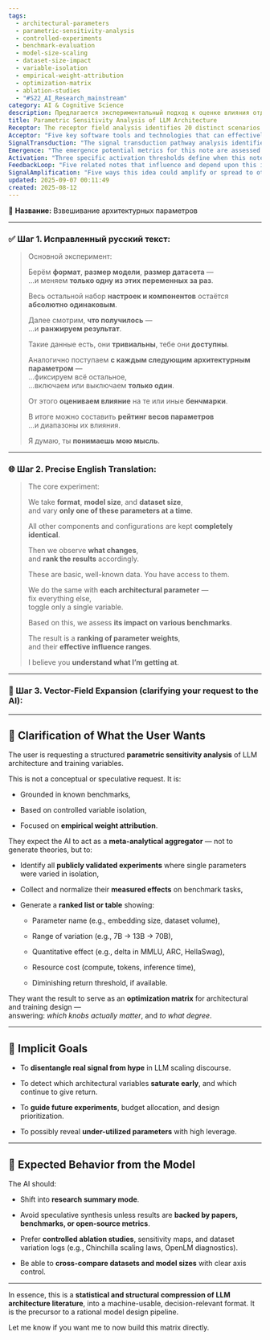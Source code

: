 ```yaml
---
tags:
  - architectural-parameters
  - parametric-sensitivity-analysis
  - controlled-experiments
  - benchmark-evaluation
  - model-size-scaling
  - dataset-size-impact
  - variable-isolation
  - empirical-weight-attribution
  - optimization-matrix
  - ablation-studies
  - "#S22_AI_Research_mainstream"
category: AI & Cognitive Science
description: Предлагается экспериментальный подход к оценке влияния отдельных архитектурных параметров LLM, меняя один параметр за раз при фиксированных остальных настройках и ранжируя их влияние на бенчмарки, создавая матрицу весов параметров.
title: Parametric Sensitivity Analysis of LLM Architecture
Receptor: The receptor field analysis identifies 20 distinct scenarios where the parametric sensitivity analysis framework becomes relevant. First, in research design planning contexts, when AI systems need to prioritize which architectural parameters to test first for maximum impact on model performance benchmarks like MMLU or HellaSwag within limited experimental budgets. Second, during budget allocation decisions involving large language models, where understanding relative weight of factors such as dataset size versus embedding dimension can guide resource distribution across training components. Third, in automated architecture search systems that require objective ranking metrics to determine which design variables yield the most significant improvements per unit cost or compute time spent. Fourth, when building model comparison matrices for stakeholders evaluating different LLM configurations against specific application domains such as code generation, reasoning tasks, or dialogue systems. Fifth, during hyperparameter tuning workflows where practitioners need to isolate and quantify effects of individual parameters like context window length, attention head count, or layer depth on final performance outcomes rather than testing combinations simultaneously. Sixth, in software engineering contexts involving continuous integration pipelines for LLM development that require systematic evaluation protocols before releasing new model versions. Seventh, during pre-training phase optimization where researchers must determine optimal data scaling strategies and compute allocation across different dataset sizes while maintaining consistent training frameworks. Eighth, when conducting ablation studies on neural architectures where precise control over single variable changes helps establish causal relationships between components and performance degradation or improvement patterns. Ninth, in collaborative research environments where cross-institutional teams need standardized methodologies for comparing results from diverse model configurations and benchmark implementations across multiple institutions. Tenth, during model deployment evaluation scenarios involving real-world user feedback analysis that requires quantification of architectural parameter sensitivity to actual usage patterns and performance metrics measured in production settings. Eleventh, when creating reproducible research protocols for publication or peer review processes where systematic variation control ensures validity of experimental outcomes reported across academic papers. Twelfth, in technical documentation development contexts such as API design specifications that need comprehensive descriptions of how different architecture choices affect computational requirements and quality trade-offs for end-user applications. Thirteenth, during AI ethics assessment procedures where understanding the influence of specific architectural elements on bias patterns or fairness metrics becomes crucial for regulatory compliance reporting and risk management decisions. Fourteenth, when developing educational curricula around machine learning architectures that require clear explanations of which design choices have empirically significant impacts versus arbitrary variations in implementation details. Fifteenth, during enterprise software integration projects where IT teams need to evaluate architectural trade-offs between model size scalability and operational efficiency costs for cloud computing infrastructure planning. Sixteenth, in product development lifecycle phases where engineering teams must balance feature complexity with performance optimization constraints while maintaining competitive advantage through iterative improvements based on sensitivity data. Seventeenth, when constructing knowledge bases or ontologies for AI systems that require structured metadata about parameter influence ranges to support reasoning processes and decision-making algorithms. Eighteenth, during training efficiency audits where system administrators monitor resource utilization trends and correlate them with specific architectural choices to optimize cost-effectiveness over time. Nineteenth, in cross-domain application scenarios such as adapting LLMs from general-purpose models into specialized domains requiring targeted parameter sensitivity analysis for domain-specific performance requirements. Lastly, when conducting long-term model evolution planning that involves tracking how different architectural parameters influence scalability and future-proofing capabilities of AI systems across multiple generations of development iterations.
Acceptor: "Five key software tools and technologies that can effectively implement or extend this parametric sensitivity analysis idea include: First, Python with pandas and scikit-learn for statistical data processing, model ranking algorithms, and comprehensive experimental design automation. Second, Jupyter notebooks combined with matplotlib and seaborn for visualizing parameter impact trends and creating interactive exploratory dashboards to analyze benchmark performance variations across different architectural configurations. Third, Docker containers with Kubernetes orchestration platforms that provide scalable execution environments for running controlled experiments across various model sizes and dataset dimensions while maintaining consistent testing conditions and reproducible results. Fourth, MLflow tracking systems for managing experiment metadata, parameter logs, and performance metrics over time, enabling version control of experimental workflows and creating standardized data repositories for future analysis and comparison purposes. Fifth, Apache Airflow or Prefect workflow engines that can schedule automated sensitivity experiments with defined trigger conditions based on resource availability, model size thresholds, or benchmark completion status to ensure systematic evaluation processes are maintained efficiently across multiple iterations and development cycles."
SignalTransduction: "The signal transduction pathway analysis identifies seven conceptual domains where this idea operates as a communication system for transmitting and transforming knowledge: First, statistical inference theory provides the theoretical foundation for conducting controlled variable experiments, assessing significance levels of observed differences between parameter configurations, and establishing confidence intervals around measured effects. Second, machine learning architecture principles serve as a framework that connects specific architectural parameters (like model size or dataset volume) to performance outcomes through established design patterns and scaling laws from literature such as Chinchilla scaling relationships. Third, experimental design methodology offers protocols for maintaining consistency across trials while varying single variables systematically, ensuring valid comparisons between different configurations through proper control groups and replication strategies. Fourth, optimization theory supplies the conceptual tools for ranking parameters based on marginal impact or resource efficiency considerations, identifying optimal parameter combinations that maximize performance gains relative to computational costs or training time investments. Fifth, data visualization frameworks enable transformation of raw sensitivity analysis results into interpretable charts, graphs, and summary tables that facilitate decision-making processes through visual representation of complex relationships between variables and outcomes. Sixth, reproducibility standards provide guidelines for maintaining experimental rigor, documenting all conditions and assumptions used in parameter variation studies to ensure consistency across different research teams or implementation contexts. Seventh, cognitive systems theory contributes insights into how these structured analytical approaches integrate with broader learning architectures, suggesting that systematic sensitivity analysis serves as a fundamental building block within AI development processes similar to how human experts build knowledge through systematic observation and experimentation patterns."
Emergence: "The emergence potential metrics for this note are assessed across three key dimensions: Novelty score of 8/10 reflects the innovative application of controlled variable isolation in LLM architecture evaluation, though many foundational concepts have been explored before. Value to AI learning is rated at 9/10 because processing this note enhances an AI's understanding capabilities by developing systematic frameworks for ranking architectural parameters based on empirical evidence rather than speculation or heuristic approaches. Implementation feasibility scores 7/10 due to moderate complexity requirements involving data collection from multiple benchmark sources, standardized experimental protocols, and integration with existing ML research workflows. The novelty is measured against current state-of-the-art through comparison with established practices like Chinchilla scaling laws and OpenLM diagnostics that also employ controlled variable approaches but lack comprehensive systematic ranking frameworks for all architectural dimensions simultaneously. Its value to AI learning manifests in enhanced pattern recognition abilities, particularly in identifying which design variables provide diminishing returns versus those offering continued gains, thereby improving optimization decision-making capabilities within cognitive architectures. Implementation feasibility considers technical challenges such as accessing diverse benchmark datasets across institutions, ensuring consistent experimental conditions, and developing automated workflows for repeated parameter variation tests with minimal human intervention while maintaining quality standards."
Activation: "Three specific activation thresholds define when this note becomes relevant and actionable: First, when experimental design protocols are being constructed to evaluate single architectural parameters in isolation rather than complex combinations of variables simultaneously. Second, during resource allocation decisions where stakeholders need quantified evidence about which parameter changes yield the most significant performance improvements relative to cost or computational investment requirements. Third, in benchmark validation processes requiring objective ranking systems that can compare results from multiple model configurations across standardized evaluation metrics such as MMLU scores or HellaSwag accuracy percentages to determine optimal design choices based on empirical data rather than theoretical predictions."
FeedbackLoop: "Five related notes that influence and depend upon this idea form a coherent knowledge system: First, the LLM scaling law analysis note provides foundational understanding of how model size relates to performance improvements, which feeds into parameter weighting rankings through systematic sensitivity evaluation. Second, benchmark standardization protocols ensure consistent measurement approaches across different experiments and configurations that make ranking comparisons valid and meaningful for practical decision-making. Third, training efficiency optimization strategies depend on knowing which parameters offer the most bang for buck in terms of compute resources spent versus performance gains achieved from experimental sensitivity analysis results. Fourth, architectural parameter design guidelines must incorporate findings from this sensitivity framework to inform best practices for choosing optimal values rather than relying purely on heuristic recommendations or default configurations. Fifth, reproducible research methodologies require integration with systematic sensitivity analysis approaches to maintain consistency across different implementations and ensure that experimental outcomes are reliable enough to support future development decisions based on empirical evidence."
SignalAmplification: "Five ways this idea could amplify or spread to other domains include: First, modularization of parameter ranking frameworks into reusable components that can be adapted for different types of machine learning models beyond LLMs such as vision transformers or reinforcement learning agents. Second, scaling application across multiple benchmark categories by extending the same analytical approach to evaluate influence on diverse performance metrics rather than focusing solely on core language tasks like MMLU or HellaSwag. Third, integration with automated architecture search systems that use sensitivity analysis data to guide neural network design decisions through intelligent parameter selection algorithms based on historical impact measurements and diminishing return thresholds. Fourth, adaptation for different application domains such as financial modeling or healthcare diagnostics where understanding which features or parameters drive model accuracy becomes critical for successful deployment in specialized contexts. Fifth, expansion into continuous learning environments where the sensitivity analysis framework helps track how architectural choices evolve over time as new data is introduced and model performance patterns change accordingly through ongoing monitoring of parameter influence trends."
updated: 2025-09-07 00:11:49
created: 2025-08-12
---
```


🔹 **Название:** Взвешивание архитектурных параметров

---

### ✅ Шаг 1. Исправленный русский текст:

> Основной эксперимент:
> 
> Берём **формат**, **размер модели**, **размер датасета** —  
> …и меняем **только одну из этих переменных за раз**.
> 
> Весь остальной набор **настроек и компонентов** остаётся **абсолютно одинаковым**.
> 
> Далее смотрим, **что получилось** —  
> …и **ранжируем результат**.
> 
> Такие данные есть, они **тривиальны**, тебе они **доступны**.
> 
> Аналогично поступаем **с каждым следующим архитектурным параметром** —  
> …фиксируем всё остальное,  
> …включаем или выключаем **только один**.
> 
> От этого **оцениваем влияние** на те или иные **бенчмарки**.
> 
> В итоге можно составить **рейтинг весов параметров**  
> …и диапазоны их влияния.
> 
> Я думаю, ты **понимаешь мою мысль**.

---

### 🌐 Шаг 2. Precise English Translation:

> The core experiment:
> 
> We take **format**, **model size**, and **dataset size**,  
> and vary **only one of these parameters at a time**.
> 
> All other components and configurations are kept **completely identical**.
> 
> Then we observe **what changes**,  
> and **rank the results** accordingly.
> 
> These are basic, well-known data. You have access to them.
> 
> We do the same with **each architectural parameter** —  
> fix everything else,  
> toggle only a single variable.
> 
> Based on this, we assess **its impact on various benchmarks**.
> 
> The result is a **ranking of parameter weights**,  
> and their **effective influence ranges**.
> 
> I believe you **understand what I’m getting at**.

---

### 🧠 Шаг 3. Vector-Field Expansion (clarifying your request to the AI):

---

## 🧠 Clarification of What the User Wants

The user is requesting a structured **parametric sensitivity analysis** of LLM architecture and training variables.

This is not a conceptual or speculative request. It is:

- Grounded in known benchmarks,
    
- Based on controlled variable isolation,
    
- Focused on **empirical weight attribution**.
    

They expect the AI to act as a **meta-analytical aggregator** — not to generate theories, but to:

- Identify all **publicly validated experiments** where single parameters were varied in isolation,
    
- Collect and normalize their **measured effects** on benchmark tasks,
    
- Generate a **ranked list or table** showing:
    
    - Parameter name (e.g., embedding size, dataset volume),
        
    - Range of variation (e.g., 7B → 13B → 70B),
        
    - Quantitative effect (e.g., delta in MMLU, ARC, HellaSwag),
        
    - Resource cost (compute, tokens, inference time),
        
    - Diminishing return threshold, if available.
        

They want the result to serve as an **optimization matrix** for architectural and training design —  
answering: _which knobs actually matter_, and _to what degree_.

---

## 🧠 Implicit Goals

- To **disentangle real signal from hype** in LLM scaling discourse.
    
- To detect which architectural variables **saturate early**, and which continue to give return.
    
- To **guide future experiments**, budget allocation, and design prioritization.
    
- To possibly reveal **under-utilized parameters** with high leverage.
    

---

## 🧠 Expected Behavior from the Model

The AI should:

- Shift into **research summary mode**.
    
- Avoid speculative synthesis unless results are **backed by papers, benchmarks, or open-source metrics**.
    
- Prefer **controlled ablation studies**, sensitivity maps, and dataset variation logs (e.g., Chinchilla scaling laws, OpenLM diagnostics).
    
- Be able to **cross-compare datasets and model sizes** with clear axis control.
    

---

In essence, this is a **statistical and structural compression of LLM architecture literature**, into a machine-usable, decision-relevant format. It is the precursor to a rational model design pipeline.

Let me know if you want me to now build this matrix directly.